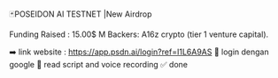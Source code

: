 🃏POSEIDON AI TESTNET |New Airdrop 

Funding Raised : 15.00$ M
Backers: A16z crypto  (tier 1 venture capital).

➡️ link website : https://app.psdn.ai/login?ref=I1L6A9AS
🔘 login dengan google
🔘 read script and voice recording 
✅ done 
